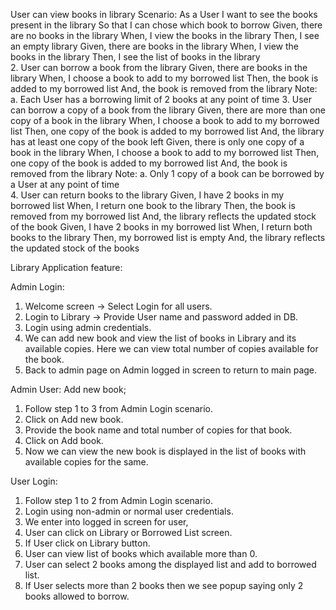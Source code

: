  User can view books in library 
Scenario: As a User 
I want to see the books present in the library 
So that I can chose which book to borrow 
Given, there are no books in the library 
When, I view the books in the library 
Then, I see an empty library 
Given, there are books in the library 
When, I view the books in the library 
Then, I see the list of books in the library  
2. User can borrow a book from the library 
Given, there are books in the library 
When, I choose a book to add to my borrowed list 
Then, the book is added to my borrowed list 
And, the book is removed from the library 
Note:  
a. Each User has a borrowing limit of 2 books at any point of time 
3. User can borrow a copy of a book from the library 
Given, there are more than one copy of a book in the library 
When, I choose a book to add to my borrowed list 
Then, one copy of the book is added to my borrowed list 
And, the library has at least one copy of the book left 
Given, there is only one copy of a book in the library 
When, I choose a book to add to my borrowed list 
Then, one copy of the book is added to my borrowed list 
And, the book is removed from the library 
Note: 
a. Only 1 copy of a book can be borrowed by a User at any point of time  
4. User can return books to the library 
Given, I have 2 books in my borrowed list 
When, I return one book to the library 
Then, the book is removed from my borrowed list 
And, the library reflects the updated stock of the book 
Given, I have 2 books in my borrowed list 
When, I return both books to the library 
Then, my borrowed list is empty 
And, the library reflects the updated stock of the books



Library Application feature: 

Admin Login:
1) Welcome screen -> Select Login for all users.
2) Login to Library -> Provide User name and password added in DB.  
3) Login using admin credentials. 
4) We can add new book and view the list of books in Library and its available copies. Here we can view total number of copies available for the book. 
5) Back to admin page on Admin logged in screen to return to main page. 

Admin User: Add new book;
1) Follow step 1 to 3 from Admin Login scenario.
2) Click on Add new book.
3) Provide the book name and total number of copies for that book.
4) Click on Add book. 
5) Now we can view the new book is displayed in the list of books with available copies for the same.

User Login: 
1) Follow step 1 to 2 from Admin Login scenario.
2) Login using non-admin or normal user credentials. 
3) We enter into logged in screen for user,
4) User can click on Library or Borrowed List screen. 
5) If User click on Library button.
6) User can view list of books which available more than 0. 
7) User can select 2 books among the displayed list and add to borrowed list.
8) If User selects more than 2 books then we see popup saying only 2 books allowed to borrow.
